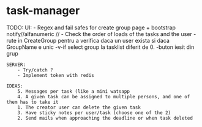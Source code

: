 # task-manager

TODO: 
	UI:
		- Regex and fail safes for create group page + bootstrap notify//alfanumeric //
		- Check the order of loads of the tasks and the user
		-rute in CreateGroup pentru a verifica daca un user exista si daca GroupName e unic
		-v-if select group la tasklist diferit de 0.
		-buton iesit din grup

	SERVER:
		- Try/catch ?
		- Implement token with redis

	IDEAS:
        5. Messages per task (like a mini watsapp
        4. A given task can be assigned to multiple persons, and one of them has to take it
        1. The creator user can delete the given task
        3. Have sticky notes per user/task (choose one of the 2)
        2. Send mails when approaching the deadline or when task deleted
